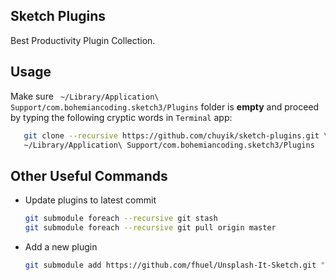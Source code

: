 Sketch Plugins
---
Best Productivity Plugin Collection.

## Usage
Make sure ` ~/Library/Application\ Support/com.bohemiancoding.sketch3/Plugins` folder is **empty** and proceed by
typing the following cryptic words in `Terminal` app:
```bash
   git clone --recursive https://github.com/chuyik/sketch-plugins.git \
   ~/Library/Application\ Support/com.bohemiancoding.sketch3/Plugins
```

## Other Useful Commands

- Update plugins to latest commit
    ```bash
    git submodule foreach --recursive git stash
    git submodule foreach --recursive git pull origin master
    ```

- Add a new plugin
    ```bash
    git submodule add https://github.com/fhuel/Unsplash-It-Sketch.git "Unsplash It"
    ```
